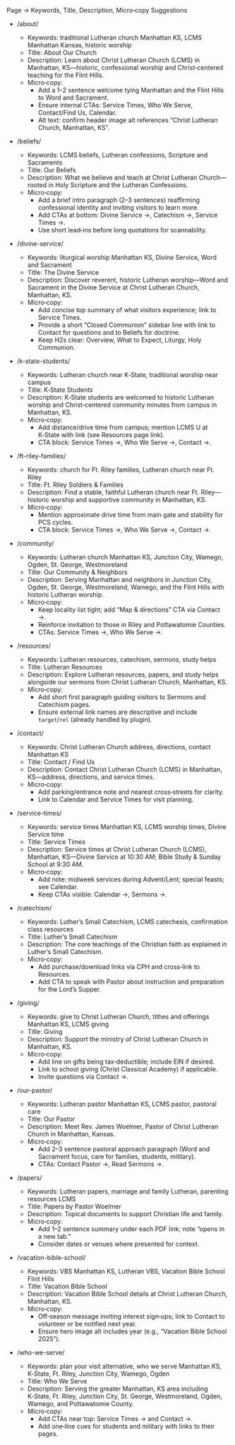 Page → Keywords, Title, Description, Micro‑copy Suggestions

- /about/
  - Keywords: traditional Lutheran church Manhattan KS, LCMS Manhattan Kansas, historic worship
  - Title: About Our Church
  - Description: Learn about Christ Lutheran Church (LCMS) in Manhattan, KS—historic, confessional worship and Christ‑centered teaching for the Flint Hills.
  - Micro‑copy:
    - Add a 1–2 sentence welcome tying Manhattan and the Flint Hills to Word and Sacrament.
    - Ensure internal CTAs: Service Times, Who We Serve, Contact/Find Us, Calendar.
    - Alt text: confirm header image alt references “Christ Lutheran Church, Manhattan, KS”.

- /beliefs/
  - Keywords: LCMS beliefs, Lutheran confessions, Scripture and Sacraments
  - Title: Our Beliefs
  - Description: What we believe and teach at Christ Lutheran Church—rooted in Holy Scripture and the Lutheran Confessions.
  - Micro‑copy:
    - Add a brief intro paragraph (2–3 sentences) reaffirming confessional identity and inviting visitors to learn more.
    - Add CTAs at bottom: Divine Service →, Catechism →, Service Times →.
    - Use short lead‑ins before long quotations for scannability.

- /divine-service/
  - Keywords: liturgical worship Manhattan KS, Divine Service, Word and Sacrament
  - Title: The Divine Service
  - Description: Discover reverent, historic Lutheran worship—Word and Sacrament in the Divine Service at Christ Lutheran Church, Manhattan, KS.
  - Micro‑copy:
    - Add concise top summary of what visitors experience; link to Service Times.
    - Provide a short “Closed Communion” sidebar line with link to Contact for questions and to Beliefs for doctrine.
    - Keep H2s clear: Overview, What to Expect, Liturgy, Holy Communion.

- /k-state-students/
  - Keywords: Lutheran church near K‑State, traditional worship near campus
  - Title: K‑State Students
  - Description: K‑State students are welcomed to historic Lutheran worship and Christ‑centered community minutes from campus in Manhattan, KS.
  - Micro‑copy:
    - Add distance/drive time from campus; mention LCMS U at K‑State with link (see Resources page link).
    - CTA block: Service Times →, Who We Serve →, Contact →.

- /ft-riley-families/
  - Keywords: church for Ft. Riley families, Lutheran church near Ft. Riley
  - Title: Ft. Riley Soldiers & Families
  - Description: Find a stable, faithful Lutheran church near Ft. Riley—historic worship and supportive community in Manhattan, KS.
  - Micro‑copy:
    - Mention approximate drive time from main gate and stability for PCS cycles.
    - CTA block: Service Times →, Who We Serve →, Contact →.

- /community/
  - Keywords: Lutheran church Manhattan KS, Junction City, Wamego, Ogden, St. George, Westmoreland
  - Title: Our Community & Neighbors
  - Description: Serving Manhattan and neighbors in Junction City, Ogden, St. George, Westmoreland, Wamego, and the Flint Hills with historic Lutheran worship.
  - Micro‑copy:
    - Keep locality list tight; add “Map & directions” CTA via Contact →.
    - Reinforce invitation to those in Riley and Pottawatomie Counties.
    - CTAs: Service Times →, Who We Serve →.

- /resources/
  - Keywords: Lutheran resources, catechism, sermons, study helps
  - Title: Lutheran Resources
  - Description: Explore Lutheran resources, papers, and study helps alongside our sermons from Christ Lutheran Church, Manhattan, KS.
  - Micro‑copy:
    - Add short first paragraph guiding visitors to Sermons and Catechism pages.
    - Ensure external link names are descriptive and include `target`/`rel` (already handled by plugin).

- /contact/
  - Keywords: Christ Lutheran Church address, directions, contact Manhattan KS
  - Title: Contact / Find Us
  - Description: Contact Christ Lutheran Church (LCMS) in Manhattan, KS—address, directions, and service times.
  - Micro‑copy:
    - Add parking/entrance note and nearest cross‑streets for clarity.
    - Link to Calendar and Service Times for visit planning.

- /service-times/
  - Keywords: service times Manhattan KS, LCMS worship times, Divine Service time
  - Title: Service Times
  - Description: Service times at Christ Lutheran Church (LCMS), Manhattan, KS—Divine Service at 10:30 AM; Bible Study & Sunday School at 9:30 AM.
  - Micro‑copy:
    - Add note: midweek services during Advent/Lent; special feasts; see Calendar.
    - Keep CTAs visible: Calendar →, Sermons →.

- /catechism/
  - Keywords: Luther’s Small Catechism, LCMS catechesis, confirmation class resources
  - Title: Luther’s Small Catechism
  - Description: The core teachings of the Christian faith as explained in Luther’s Small Catechism.
  - Micro‑copy:
    - Add purchase/download links via CPH and cross‑link to Resources.
    - Add CTA to speak with Pastor about instruction and preparation for the Lord’s Supper.

- /giving/
  - Keywords: give to Christ Lutheran Church, tithes and offerings Manhattan KS, LCMS giving
  - Title: Giving
  - Description: Support the ministry of Christ Lutheran Church in Manhattan, KS.
  - Micro‑copy:
    - Add line on gifts being tax‑deductible; include EIN if desired.
    - Link to school giving (Christ Classical Academy) if applicable.
    - Invite questions via Contact →.

- /our-pastor/
  - Keywords: Lutheran pastor Manhattan KS, LCMS pastor, pastoral care
  - Title: Our Pastor
  - Description: Meet Rev. James Woelmer, Pastor of Christ Lutheran Church in Manhattan, Kansas.
  - Micro‑copy:
    - Add 2–3 sentence pastoral approach paragraph (Word and Sacrament focus, care for families, students, military).
    - CTAs: Contact Pastor →, Read Sermons →.

- /papers/
  - Keywords: Lutheran papers, marriage and family Lutheran, parenting resources LCMS
  - Title: Papers by Pastor Woelmer
  - Description: Topical documents to support Christian life and family.
  - Micro‑copy:
    - Add 1–2 sentence summary under each PDF link; note “opens in a new tab.”
    - Consider dates or venues where presented for context.

- /vacation-bible-school/
  - Keywords: VBS Manhattan KS, Lutheran VBS, Vacation Bible School Flint Hills
  - Title: Vacation Bible School
  - Description: Vacation Bible School details at Christ Lutheran Church, Manhattan, KS.
  - Micro‑copy:
    - Off‑season message inviting interest sign‑ups; link to Contact to volunteer or be notified next year.
    - Ensure hero image alt includes year (e.g., “Vacation Bible School 2025”).

- /who-we-serve/
  - Keywords: plan your visit alternative, who we serve Manhattan KS, K‑State, Ft. Riley, Junction City, Wamego, Ogden
  - Title: Who We Serve
  - Description: Serving the greater Manhattan, KS area including K‑State, Ft. Riley, Junction City, St. George, Westmoreland, Ogden, Wamego, and Pottawatomie County.
  - Micro‑copy:
    - Add CTAs near top: Service Times → and Contact →.
    - Add one‑line cues for students and military with links to their pages.
